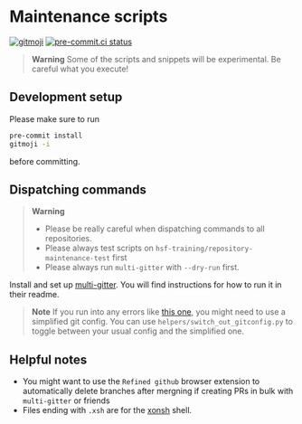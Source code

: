# Maintenance scripts

[![gitmoji](https://img.shields.io/badge/gitmoji-%20😜%20😍-FFDD67.svg)](https://gitmoji.dev)
[![pre-commit.ci status](https://results.pre-commit.ci/badge/github/hsf-training/maintenance/main.svg)](https://results.pre-commit.ci/latest/github/hsf-training/maintenance/main)

> **Warning**
> Some of the scripts and snippets will be experimental. Be careful what you
> execute!

## Development setup

Please make sure to run

```bash
pre-commit install
gitmoji -i
```

before committing.

## Dispatching commands

> **Warning**
> * Please be really careful when dispatching commands to all repositories.
> * Please always test scripts on `hsf-training/repository-maintenance-test` first
> * Please always run `multi-gitter` with `--dry-run` first.

Install and set up [multi-gitter](https://github.com/lindell/multi-gitter/tree/master/internal).
You will find instructions for how to run it in their readme.

> **Note**
> If you run into any errors like [this one](https://github.com/gruntwork-io/git-xargs/issues/82), you might need
> to use a simplified git config. You can use `helpers/switch_out_gitconfig.py` to toggle between your usual config
> and the simplified one.

## Helpful notes

* You might want to use the `Refined github` browser extension to automatically
  delete branches after mergning if creating PRs in bulk with `multi-gitter`
  or friends
* Files ending with `.xsh` are for the [xonsh](https://xon.sh/) shell.
